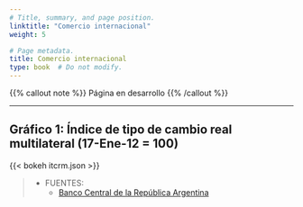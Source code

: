 ```yaml
---
# Title, summary, and page position.
linktitle: "Comercio internacional"
weight: 5

# Page metadata.
title: Comercio internacional
type: book  # Do not modify.
---
```


{{% callout note %}}
Página en desarrollo
{{% /callout %}}

---

## Gráfico 1: Índice de tipo de cambio real multilateral (17-Ene-12 = 100)

{{< bokeh itcrm.json >}}

> * FUENTES:
>   * [Banco Central de la República Argentina](http://www.bcra.gob.ar/PublicacionesEstadisticas/Indices_tipo_cambio_multilateral.asp)